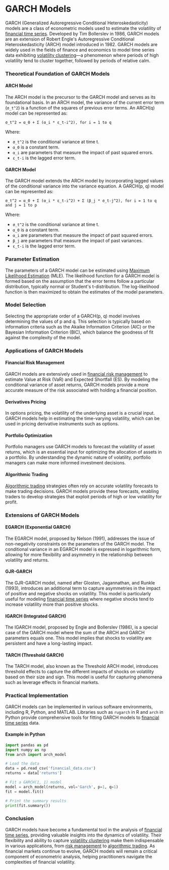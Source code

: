 # GARCH Models

GARCH (Generalized Autoregressive Conditional Heteroskedasticity) models are a class of econometric models used to estimate the volatility of [financial time series](../f/financial_time_series.md). Developed by Tim Bollerslev in 1986, GARCH models are an extension of Robert Engle's Autoregressive Conditional Heteroskedasticity (ARCH) model introduced in 1982. GARCH models are widely used in the fields of finance and economics to model time series data exhibiting [volatility clustering](../v/volatility_clustering.md)—a phenomenon where periods of high volatility tend to cluster together, followed by periods of relative calm.

### Theoretical Foundation of GARCH Models

#### ARCH Model

The ARCH model is the precursor to the GARCH model and serves as its foundational basis. In an ARCH model, the variance of the current error term (`σ_t^2`) is a function of the squares of previous error terms. An ARCH(q) model can be represented as:

```
σ_t^2 = α_0 + Σ (α_i * ε_t-i^2), for i = 1 to q
```

Where:
- `σ_t^2` is the conditional variance at time t.
- `α_0` is a constant term.
- `α_i` are parameters that measure the impact of past squared errors.
- `ε_t-i` is the lagged error term.

#### GARCH Model

The GARCH model extends the ARCH model by incorporating lagged values of the conditional variance into the variance equation. A GARCH(p, q) model can be represented as:

```
σ_t^2 = α_0 + Σ (α_i * ε_t-i^2) + Σ (β_j * σ_t-j^2), for i = 1 to q and j = 1 to p
```

Where:
- `σ_t^2` is the conditional variance at time t.
- `α_0` is a constant term.
- `α_i` are parameters that measure the impact of past squared errors.
- `β_j` are parameters that measure the impact of past variances.
- `ε_t-i` is the lagged error term.

### Parameter Estimation

The parameters of a GARCH model can be estimated using [Maximum Likelihood Estimation](../m/maximum_likelihood_estimation.md) (MLE). The likelihood function for a GARCH model is formed based on the assumption that the error terms follow a particular distribution, typically normal or Student's t-distribution. The log-likelihood function is then maximized to obtain the estimates of the model parameters.

### Model Selection

Selecting the appropriate order of a GARCH(p, q) model involves determining the values of p and q. This selection is typically based on information criteria such as the Akaike Information Criterion (AIC) or the Bayesian Information Criterion (BIC), which balance the goodness of fit against the complexity of the model.

### Applications of GARCH Models

#### Financial Risk Management

GARCH models are extensively used in [financial risk management](../f/financial_risk_management.md) to estimate Value at Risk (VaR) and Expected Shortfall (ES). By modeling the conditional variance of asset returns, GARCH models provide a more accurate measure of the risk associated with holding a financial position.

#### Derivatives Pricing

In options pricing, the volatility of the underlying asset is a crucial input. GARCH models help in estimating the time-varying volatility, which can be used in pricing derivative instruments such as options.

#### Portfolio Optimization

Portfolio managers use GARCH models to forecast the volatility of asset returns, which is an essential input for optimizing the allocation of assets in a portfolio. By understanding the dynamic nature of volatility, portfolio managers can make more informed investment decisions.

#### Algorithmic Trading

[Algorithmic trading](../a/algorithmic_trading.md) strategies often rely on accurate volatility forecasts to make trading decisions. GARCH models provide these forecasts, enabling traders to develop strategies that exploit periods of high or low volatility for profit.

### Extensions of GARCH Models

#### EGARCH (Exponential GARCH)

The EGARCH model, proposed by Nelson (1991), addresses the issue of non-negativity constraints on the parameters of the GARCH model. The conditional variance in an EGARCH model is expressed in logarithmic form, allowing for more flexibility and asymmetry in the relationship between volatility and returns.

#### GJR-GARCH

The GJR-GARCH model, named after Glosten, Jagannathan, and Runkle (1993), introduces an additional term to capture asymmetries in the impact of positive and negative shocks on volatility. This model is particularly useful for modeling [financial time series](../f/financial_time_series.md) where negative shocks tend to increase volatility more than positive shocks.

#### IGARCH (Integrated GARCH)

The IGARCH model, proposed by Engle and Bollerslev (1986), is a special case of the GARCH model where the sum of the ARCH and GARCH parameters equals one. This model implies that shocks to volatility are persistent and have a long-lasting impact.

#### TARCH (Threshold GARCH)

The TARCH model, also known as the Threshold ARCH model, introduces threshold effects to capture the different impacts of shocks on volatility based on their size and sign. This model is useful for capturing phenomena such as leverage effects in financial markets.

### Practical Implementation

GARCH models can be implemented in various software environments, including R, Python, and MATLAB. Libraries such as `rugarch` in R and `arch` in Python provide comprehensive tools for fitting GARCH models to [financial time series](../f/financial_time_series.md) data.

#### Example in Python

```python
import pandas as pd
import numpy as np
from arch import arch_model

# Load the data
data = pd.read_csv('financial_data.csv')
returns = data['returns']

# Fit a GARCH(1, 1) model
model = arch_model(returns, vol='Garch', p=1, q=1)
fit = model.fit()

# Print the summary results
print(fit.summary())
```

### Conclusion

GARCH models have become a fundamental tool in the analysis of [financial time series](../f/financial_time_series.md), providing valuable insights into the dynamics of volatility. Their flexibility and ability to capture [volatility clustering](../v/volatility_clustering.md) make them indispensable in various applications, from [risk management](../r/risk_management.md) to [algorithmic trading](../a/algorithmic_trading.md). As financial markets continue to evolve, GARCH models will remain a critical component of econometric analysis, helping practitioners navigate the complexities of financial volatility.

